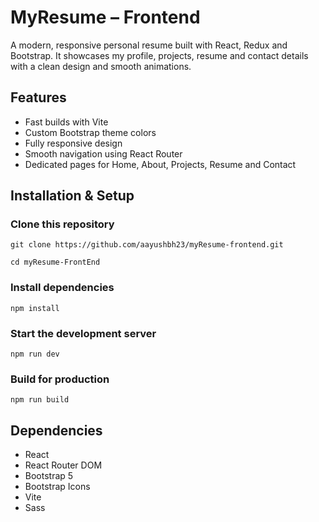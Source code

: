 # MyResume – Frontend

A modern, responsive personal resume built with React, Redux and Bootstrap.
It showcases my profile, projects, resume and contact details with a clean design and smooth animations.

## Features

- Fast builds with Vite
- Custom Bootstrap theme colors
- Fully responsive design
- Smooth navigation using React Router
- Dedicated pages for Home, About, Projects, Resume and Contact


## Installation & Setup
### Clone this repository
`git clone https://github.com/aayushbh23/myResume-frontend.git`

`cd myResume-FrontEnd`

### Install dependencies
`npm install`

### Start the development server
`npm run dev`

### Build for production
`npm run build`

## Dependencies
- React
- React Router DOM
- Bootstrap 5
- Bootstrap Icons
- Vite
- Sass
